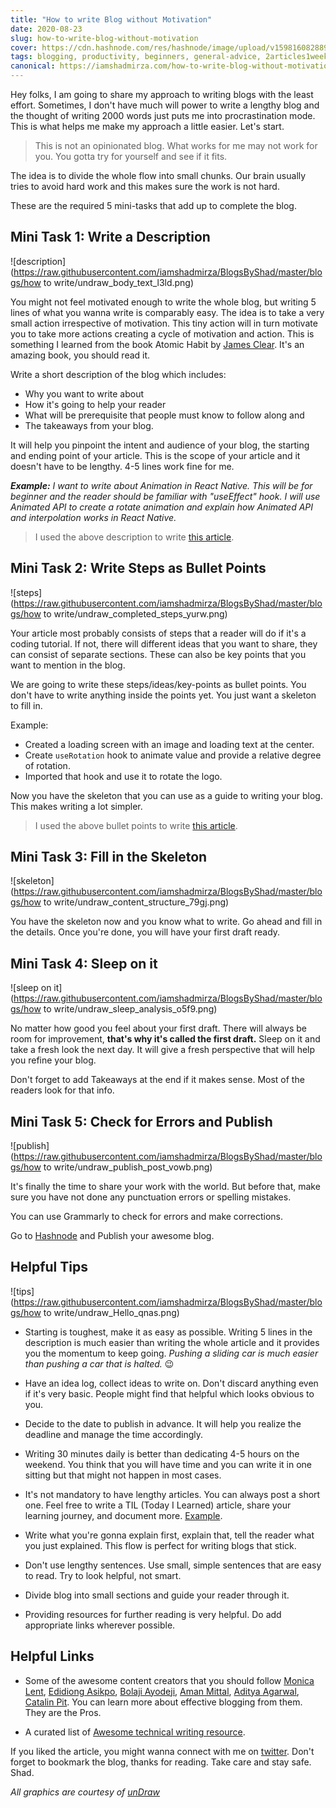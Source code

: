 ```yaml
---
title: "How to write Blog without Motivation"
date: 2020-08-23
slug: how-to-write-blog-without-motivation
cover: https://cdn.hashnode.com/res/hashnode/image/upload/v1598160828898/YfLm0kiOJ.png
tags: blogging, productivity, beginners, general-advice, 2articles1week
canonical: https://iamshadmirza.com/how-to-write-blog-without-motivation
---
```


Hey folks, I am going to share my approach to writing blogs with the least effort. Sometimes, I don't have much will power to write a lengthy blog and the thought of writing 2000 words just puts me into procrastination mode. This is what helps me make my approach a little easier. Let's start.

> This is not an opinionated blog. What works for me may not work for you. You gotta try for yourself and see if it fits.

The idea is to divide the whole flow into small chunks. Our brain usually tries to avoid hard work and this makes sure the work is not hard.

These are the required 5 mini-tasks that add up to complete the blog.

## Mini Task 1: Write a Description

![description](https://raw.githubusercontent.com/iamshadmirza/BlogsByShad/master/blogs/how to write/undraw_body_text_l3ld.png)

You might not feel motivated enough to write the whole blog, but writing 5 lines of what you wanna write is comparably easy. The idea is to take a very small action irrespective of motivation. This tiny action will in turn motivate you to take more actions creating a cycle of motivation and action. This is something I learned from the book Atomic Habit by [James Clear](https://twitter.com/JamesClea). It's an amazing book, you should read it.

Write a short description of the blog which includes:

- Why you want to write about
- How it's going to help your reader
- What will be prerequisite that people must know to follow along and
- The takeaways from your blog.

It will help you pinpoint the intent and audience of your blog, the starting and ending point of your article. This is the scope of your article and it doesn't have to be lengthy. 4-5 lines work fine for me.

***Example:** I want to write about Animation in React Native. This will be for beginner and the reader should be familiar with "useEffect" hook. I will use Animated API to create a rotate animation and explain how Animated API and interpolation works in React Native.*

> I used the above description to write [this article](https://iamshadmirza.com/react-native-animation-using-hooks-loading-screen-cke5dggfc00zqshs1g4z3a0bg).

## Mini Task 2: Write Steps as Bullet Points

![steps](https://raw.githubusercontent.com/iamshadmirza/BlogsByShad/master/blogs/how to write/undraw_completed_steps_yurw.png)

Your article most probably consists of steps that a reader will do if it's a coding tutorial. If not, there will different ideas that you want to share, they can consist of separate sections. These can also be key points that you want to mention in the blog.

We are going to write these steps/ideas/key-points as bullet points. You don't have to write anything inside the points yet. You just want a skeleton to fill in.

Example:

- Created a loading screen with an image and loading text at the center.
- Create `useRotation` hook to animate value and provide a relative degree of rotation.
- Imported that hook and use it to rotate the logo.

Now you have the skeleton that you can use as a guide to writing your blog. This makes writing a lot simpler.

> I used the above bullet points to write [this article](https://iamshadmirza.com/react-native-animation-using-hooks-loading-screen-cke5dggfc00zqshs1g4z3a0bg).

## Mini Task 3: Fill in the Skeleton

![skeleton](https://raw.githubusercontent.com/iamshadmirza/BlogsByShad/master/blogs/how to write/undraw_content_structure_79gj.png)

You have the skeleton now and you know what to write. Go ahead and fill in the details. Once you're done, you will have your first draft ready.

## Mini Task 4: Sleep on it

![sleep on it](https://raw.githubusercontent.com/iamshadmirza/BlogsByShad/master/blogs/how to write/undraw_sleep_analysis_o5f9.png)

No matter how good you feel about your first draft. There will always be room for improvement, **that's why it's called the first draft.** Sleep on it and take a fresh look the next day. It will give a fresh perspective that will help you refine your blog.

Don't forget to add Takeaways at the end if it makes sense. Most of the readers look for that info.

## Mini Task 5: Check for Errors and Publish

![publish](https://raw.githubusercontent.com/iamshadmirza/BlogsByShad/master/blogs/how to write/undraw_publish_post_vowb.png)

It's finally the time to share your work with the world. But before that, make sure you have not done any punctuation errors or spelling mistakes.

You can use Grammarly to check for errors and make corrections.

Go to [Hashnode](https://www.hashnode.com) and Publish your awesome blog.

## Helpful Tips

![tips](https://raw.githubusercontent.com/iamshadmirza/BlogsByShad/master/blogs/how to write/undraw_Hello_qnas.png)

- Starting is toughest, make it as easy as possible. Writing 5 lines in the description is much easier than writing the whole article and it provides you the momentum to keep going. *Pushing a sliding car is much easier than pushing a car that is halted.* 😉

- Have an idea log, collect ideas to write on. Don't discard anything even if it's very basic. People might find that helpful which looks obvious to you.

- Decide to the date to publish in advance. It will help you realize the deadline and manage the time accordingly.

- Writing 30 minutes daily is better than dedicating 4-5 hours on the weekend. You think that you will have time and you can write it in one sitting but that might not happen in most cases.

- It's not mandatory to have lengthy articles. You can always post a short one. Feel free to write a TIL (Today I Learned) article, share your learning journey, and document more. [Example](https://sandeep.dev/til-you-must-send-user-agent-override-param-when-using-google-analytics-measurement-protocol).

- Write what you're gonna explain first, explain that, tell the reader what you just explained. This flow is perfect for writing blogs that stick.

- Don't use lengthy sentences. Use small, simple sentences that are easy to read. Try to look helpful, not smart.

- Divide blog into small sections and guide your reader through it.

- Providing resources for further reading is very helpful. Do add appropriate links wherever possible.

## Helpful Links

- Some of the awesome content creators that you should follow [Monica Lent](https://twitter.com/monicalent), [Edidiong Asikpo](https://twitter.com/Didicodes), [Bolaji Ayodeji](https://twitter.com/iambolajiayo), [Aman Mittal](https://twitter.com/amanhimself), [Aditya Agarwal](https://twitter.com/dev__adi), [Catalin Pit](https://twitter.com/catalinmpit). You can learn more about effective blogging from them. They are the Pros.

- A curated list of [Awesome technical writing resource](https://github.com/BolajiAyodeji/awesome-technical-writing).

If you liked the article, you might wanna connect with me on [twitter](https://www.twitter.com/iamshadmirza). Don't forget to bookmark the blog, thanks for reading. Take care and stay safe.  Shad.

*All graphics are courtesy of [unDraw](https://undraw.co)*

